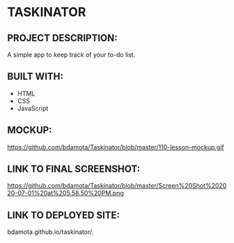 # TASKINATOR

## PROJECT DESCRIPTION:
A simple app to keep track of your to-do list. 

## BUILT WITH:
- HTML
- CSS
- JavaScript

## MOCKUP:
https://github.com/bdamota/Taskinator/blob/master/110-lesson-mockup.gif


## LINK TO FINAL SCREENSHOT:
https://github.com/bdamota/Taskinator/blob/master/Screen%20Shot%202020-07-01%20at%205.58.50%20PM.png


## LINK TO DEPLOYED SITE:
bdamota.github.io/taskinator/.
